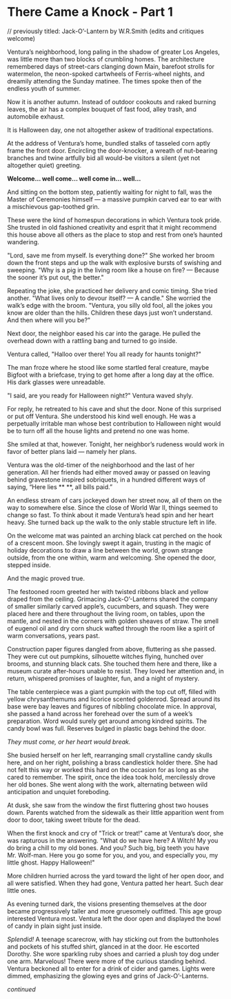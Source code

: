 # There Came a Knock - Part 1

// previously titled: Jack-O’-Lantern by W.R.Smith (edits and critiques welcome)

Ventura’s neighborhood, long paling in the shadow of greater Los Angeles, was little more than two blocks of crumbling homes.
The architecture remembered days of street-cars clanging down Main, barefoot strolls for watermelon, the neon-spoked cartwheels of Ferris-wheel nights, and dreamily attending the Sunday matinee.
The times spoke then of the endless youth of summer.

Now it is another autumn.
Instead of outdoor cookouts and raked burning leaves, the air has a complex bouquet of fast food, alley trash, and automobile exhaust.

It is Halloween day, one not altogether askew of traditional expectations.

At the address of Ventura’s home, bundled stalks of tasseled corn aptly frame the front door.
Encircling the door-knocker, a wreath of nut-bearing branches and twine artfully bid all would-be visitors a silent (yet not altogether quiet) greeting.

**Welcome… well come… well come in… well…**

And sitting on the bottom step, patiently waiting for night to fall, was the Master of Ceremonies himself — a massive pumpkin carved ear to ear with a mischievous gap-toothed grin.

These were the kind of homespun decorations in which Ventura took pride.
She trusted in old fashioned creativity and esprit that it might recommend this house above all others as the place to stop and rest from one’s haunted wandering.

"Lord, save me from myself.
Is everything done?" She worked her broom down the front steps and up the walk with explosive bursts of swishing and sweeping.
"Why is a pig in the living room like a house on fire? — Because the sooner it’s put out, the better."

Repeating the joke, she practiced her delivery and comic timing.
She tried another.
"What lives only to devour itself? — A candle." She worried the walk’s edge with the broom.
"Ventura, you silly old fool, all the jokes you know are older than the hills.
Children these days just won’t understand.
And then where will you be?"

Next door, the neighbor eased his car into the garage.
He pulled the overhead down with a rattling bang and turned to go inside.

Ventura called, "Halloo over there! You all ready for haunts tonight?"

The man froze where he stood like some startled feral creature, maybe Bigfoot with a briefcase, trying to get home after a long day at the office.
His dark glasses were unreadable.

"I said, are you ready for Halloween night?" Ventura waved shyly.

For reply, he retreated to his cave and shut the door.
None of this surprised or put off Ventura.
She understood his kind well enough.
He was a perpetually irritable man whose best contribution to Halloween night would be to turn off all the house lights and pretend no one was home.

She smiled at that, however.
Tonight, her neighbor’s rudeness would work in favor of better plans laid — namely her plans.

Ventura was the old-timer of the neighborhood and the last of her generation.
All her friends had either moved away or passed on leaving behind gravestone inspired sobriquets, in a hundred different ways of saying, “Here lies ** **, all bills paid.”

An endless stream of cars jockeyed down her street now, all of them on the way to somewhere else.
Since the close of World War II, things seemed to change so fast.
To think about it made Ventura’s head spin and her heart heavy.
She turned back up the walk to the only stable structure left in life.

On the welcome mat was painted an arching black cat perched on the hook of a crescent moon.
She lovingly swept it again, trusting in the magic of holiday decorations to draw a line between the world, grown strange outside, from the one within, warm and welcoming.
She opened the door, stepped inside.

And the magic proved true.

The festooned room greeted her with twisted ribbons black and yellow draped from the ceiling.
Grimacing Jack-O’-Lanterns shared the company of smaller similarly carved apple’s, cucumbers, and squash.
They were placed here and there throughout the living room, on tables, upon the mantle, and nested in the corners with golden sheaves of straw.
The smell of eugenol oil and dry corn shuck wafted through the room like a spirit of warm conversations, years past.

Construction paper figures dangled from above, fluttering as she passed.
They were cut out pumpkins, silhouette witches flying, hunched over brooms, and stunning black cats.
She touched them here and there, like a museum curate after-hours unable to resist.
They loved her attention and, in return, whispered promises of laughter, fun, and a night of mystery.

The table centerpiece was a giant pumpkin with the top cut off, filled with yellow chrysanthemums and licorice scented goldenrod.
Spread around its base were bay leaves and figures of nibbling chocolate mice.
In approval, she passed a hand across her forehead over the sum of a week’s preparation.
Word would surely get around among kindred spirits.
The candy bowl was full.
Reserves bulged in plastic bags behind the door.

*They must come, or her heart would break.*

She busied herself on her left, rearranging small crystalline candy skulls here, and on her right, polishing a brass candlestick holder there.
She had not felt this way or worked this hard on the occasion for as long as she cared to remember.
The spirit, once the idea took hold, mercilessly drove her old bones.
She went along with the work, alternating between wild anticipation and unquiet foreboding.

At dusk, she saw from the window the first fluttering ghost two houses down.
Parents watched from the sidewalk as their little apparition went from door to door, taking sweet tribute for the dead.

When the first knock and cry of "Trick or treat!" came at Ventura’s door, she was rapturous in the answering.
"What do we have here? A Witch! My you do bring a chill to my old bones.
And you? Such big, big teeth you have Mr. Wolf-man.
Here you go some for you, and you, and especially you, my little ghost.
Happy Halloween!"

More children hurried across the yard toward the light of her open door, and all were satisfied.
When they had gone, Ventura patted her heart.
Such dear little ones.

As evening turned dark, the visions presenting themselves at the door became progressively taller and more gruesomely outfitted.
This age group interested Ventura most.
Ventura left the door open and displayed the bowl of candy in plain sight just inside.

*Splendid!* A teenage scarecrow, with hay sticking out from the buttonholes and pockets of his stuffed shirt, glanced in at the door.
He escorted Dorothy.
She wore sparkling ruby shoes and carried a plush toy dog under one arm.
Marvelous! There were more of the curious standing behind.
Ventura beckoned all to enter for a drink of cider and games.
Lights were dimmed, emphasizing the glowing eyes and grins of Jack-O’-Lanterns.

*continued*
